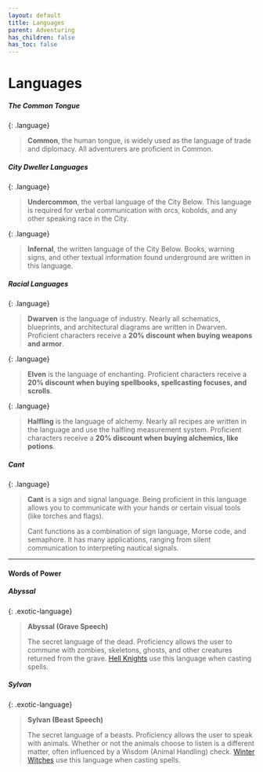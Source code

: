 ```yaml
---
layout: default
title: Languages
parent: Adventuring
has_children: false
has_toc: false
---
```


# Languages

##### The Common Tongue

{: .language}
> **Common**, the human tongue, is widely used as the language of trade and diplomacy. All adventurers are proficient in Common.

##### City Dweller Languages

{: .language}
> **Undercommon**, the verbal language of the City Below. This language is required for verbal communication with orcs, kobolds, and any other speaking race in the City.

{: .language}
> **Infernal**, the written language of the City Below. Books, warning signs, and other textual information found underground are written in this language.

##### Racial Languages

{: .language}
> **Dwarven** is the language of industry. Nearly all schematics, blueprints, and architectural diagrams are written in Dwarven. Proficient characters receive a **20% discount when buying weapons and armor**.

{: .language}
> **Elven** is the language of enchanting. Proficient characters receive a **20% discount when buying spellbooks, spellcasting focuses, and scrolls**.

{: .language}
> **Halfling** is the language of alchemy. Nearly all recipes are written in the language and use the halfling measurement system. Proficient characters receive a **20% discount when buying alchemics, like potions**.

##### Cant

{: .language}
> **Cant** is a sign and signal language. Being proficient in this language allows you to communicate with your hands or certain visual tools (like torches and flags). 
>
> Cant functions as a combination of sign language, Morse code, and semaphore. It has many applications, ranging from silent communication to interpreting nautical signals.

---

#### Words of Power

##### **Abyssal**

{: .exotic-language}
> **Abyssal (Grave Speech)**
> 
> The secret language of the dead. Proficiency allows the user to commune with zombies, skeletons, ghosts, and other creatures returned from the grave. [Hell Knights](../../data/archetypes/cleric_hell) use this language when casting spells.

##### **Sylvan**

{: .exotic-language}
> **Sylvan (Beast Speech)**
> 
> The secret language of a beasts. Proficiency allows the user to speak with animals. Whether or not the animals choose to listen is a different matter, often influenced by a Wisdom (Animal Handling) check. [Winter Witches](../../data/archetypes/cleric_winter) use this language when casting spells.

<!-- ##### **Deep Speech**

{: .exotic-language}
> **Deep Speech (Telepathy)**
> 
> The secret language of psychics. Proficiency allows the user to telepathically send words, emotions, or images to a creature up to 60 feet away. [Dreamweavers](../../data/archetypes/cleric_dream) use this language when casting spells. -->

<!-- ##### **Giant**

{: .exotic-language}
> **Giant (Rune Carving)**
> 
> The secret language of a mythical race. Proficiency in this language teaches the two fundamental runes. Carving "steadfast" into an object makes it harder to break, while carving "falter" into an object makes it more brittle. [Stone Legionnaires](../../data/archetypes/cleric_stone) use this language when casting spells. -->


<!-- Secret languages have magic imbued into their very words. Unlike normal languages, they cannot be learned through conventional means. Certain clerics and [humans](../character_creation/race/human#standard) gain proficiency through their features. -->